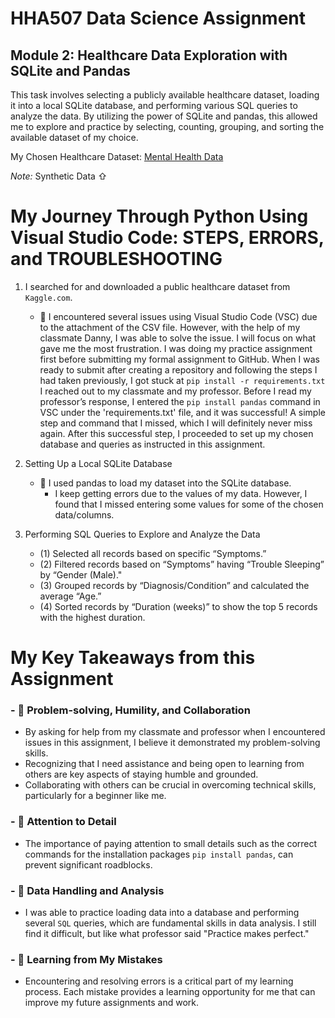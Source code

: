 # HHA507 Data Science Assignment
## Module 2: Healthcare Data Exploration with SQLite and Pandas

This task involves selecting a publicly available healthcare dataset, loading it into a local SQLite database, and performing various SQL queries to analyze the data. By utilizing the power of SQLite and pandas, this allowed me to explore and practice by selecting, counting, grouping, and sorting the available dataset of my choice.

My Chosen Healthcare Dataset: [Mental Health Data](/Users/raqsmacbookair/python/sqlite_dataexploration/mental_health_data.csv)

*Note:* Synthetic Data ⇧

# My Journey Through Python Using Visual Studio Code: STEPS, ERRORS, and TROUBLESHOOTING

1. I searched for and downloaded a public healthcare dataset from `Kaggle.com`.
    - 📌 I encountered several issues using Visual Studio Code (VSC) due to the attachment of the CSV file. However, with the help of my classmate Danny, I was able to solve the issue. I will focus on what gave me the most frustration. I was doing my practice assignment first before submitting my formal assignment to GitHub. When I was ready to submit after creating a repository and following the steps I had taken previously, I got stuck at `pip install -r requirements.txt` I reached out to my classmate and my professor. Before I read my professor’s response, I entered the `pip install pandas` command in VSC under the 'requirements.txt' file, and it was successful! A simple step and command that I missed, which I will definitely never miss again. After this successful step, I proceeded to set up my chosen database and queries as instructed in this assignment.

2. Setting Up a Local SQLite Database
    - 📌 I used pandas to load my dataset into the SQLite database.
        - I keep getting errors due to the values of my data. However, I found that I missed entering some values for some of the chosen data/columns.

3. Performing SQL Queries to Explore and Analyze the Data
    - (1) Selected all records based on specific “Symptoms.”
    - (2) Filtered records based on “Symptoms” having “Trouble Sleeping” by “Gender (Male)."
    - (3) Grouped records by “Diagnosis/Condition” and calculated the average “Age.”
    - (4) Sorted records by “Duration (weeks)” to show the top 5 records with the highest duration.

# My Key Takeaways from this Assignment

### - 📌 Problem-solving, Humility, and Collaboration
- By asking for help from my classmate and professor when I encountered issues in this assignment, I believe it demonstrated my problem-solving skills.
- Recognizing that I need assistance and being open to learning from others are key aspects of staying humble and grounded.
- Collaborating with others can be crucial in overcoming technical skills, particularly for a beginner like me.

### - 📌 Attention to Detail
- The importance of paying attention to small details such as the correct commands for the installation packages `pip install pandas`, can prevent significant roadblocks.

### - 📌 Data Handling and Analysis
- I was able to practice loading data into a database and performing several `SQL` queries, which are fundamental skills in data analysis. I still find it difficult, but like what professor said "Practice makes perfect."

### - 📌 Learning from My Mistakes
- Encountering and resolving errors is a critical part of my learning process. Each mistake provides a learning opportunity for me that can improve my future assignments and work.
